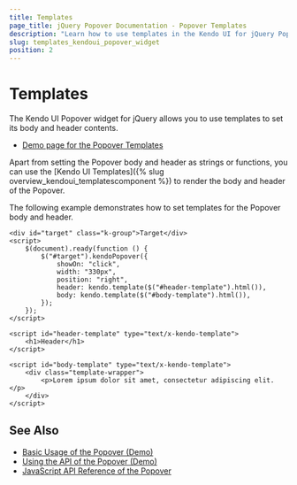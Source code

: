 ```yaml
---
title: Templates
page_title: jQuery Popover Documentation - Popover Templates
description: "Learn how to use templates in the Kendo UI for jQuery Popover as its body and header contents."
slug: templates_kendoui_popover_widget
position: 2
---
```


# Templates

The Kendo UI Popover widget for jQuery allows you to use templates to set its body and header contents.

* [Demo page for the Popover Templates](https://demos.telerik.com/kendo-ui/popover/templates)

Apart from setting the Popover body and header as strings or functions, you can use the [Kendo UI Templates]({% slug overview_kendoui_templatescomponent %}) to render the body and header of the Popover.

The following example demonstrates how to set templates for the Popover body and header.

```dojo
<div id="target" class="k-group">Target</div>
<script>
    $(document).ready(function () {
        $("#target").kendoPopover({
            showOn: "click",
            width: "330px",
            position: "right",
            header: kendo.template($("#header-template").html()),
            body: kendo.template($("#body-template").html()),
        });
    });
</script>

<script id="header-template" type="text/x-kendo-template">
    <h1>Header</h1>
</script>

<script id="body-template" type="text/x-kendo-template">
    <div class="template-wrapper">
        <p>Lorem ipsum dolor sit amet, consectetur adipiscing elit.</p>
    </div>
</script>
```

## See Also

* [Basic Usage of the Popover (Demo)](https://demos.telerik.com/kendo-ui/popover/index)
* [Using the API of the Popover (Demo)](https://demos.telerik.com/kendo-ui/popover/api)
* [JavaScript API Reference of the Popover](/api/javascript/ui/popover)



